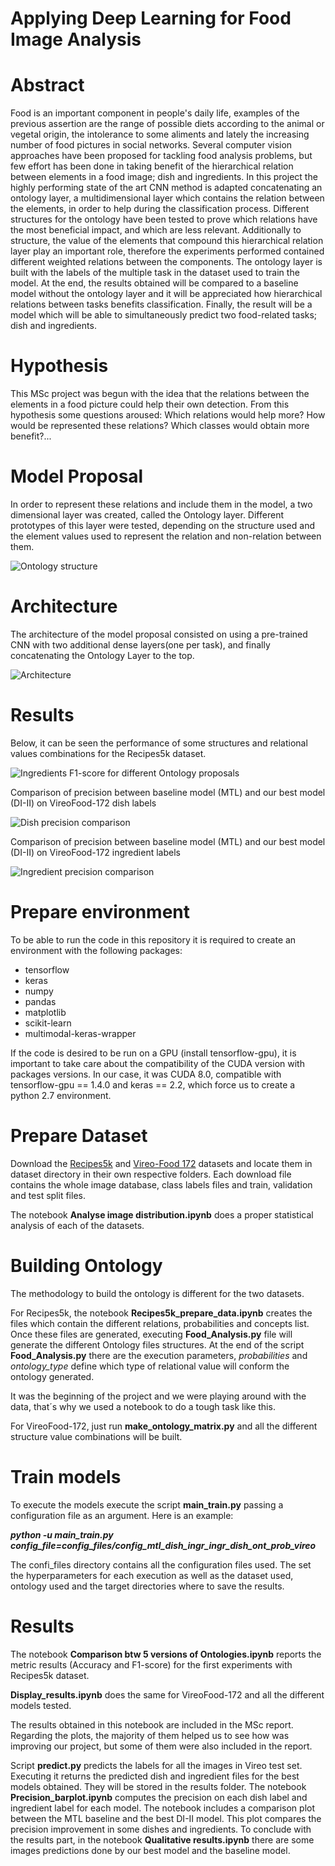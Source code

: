 # Applying Deep Learning for Food Image Analysis

# Abstract

Food is an important component in people's daily life, examples of the
previous assertion are the range of possible diets according to the animal or
vegetal origin, the intolerance to some aliments and lately the increasing number
of food pictures in social networks. Several computer vision approaches have
been proposed for tackling food analysis problems, but few effort has been done
in taking benefit of the hierarchical relation between elements in a food image;
dish and ingredients.
In this project the highly performing state of the art CNN method is
adapted concatenating an ontology layer, a multidimensional layer which contains
the relation between the elements, in order to help during the classification
process. Different structures for the ontology have been tested to prove which
relations have the most beneficial impact, and which are less relevant. Additionally
to structure, the value of the elements that compound this hierarchical
relation layer play an important role, therefore the experiments performed contained
different weighted relations between the components. The ontology layer
is built with the labels of the multiple task in the dataset used to train the model.
At the end, the results obtained will be compared to a baseline model without
the ontology layer and it will be appreciated how hierarchical relations between
tasks benefits classification. Finally, the result will be a model which will be
able to simultaneously predict two food-related tasks; dish and ingredients.

# Hypothesis

This MSc project was begun with the idea that the relations between the elements in a food picture could help their own detection. From this hypothesis some questions aroused: Which relations would help more? How would be represented these relations? Which classes would obtain more benefit?...  

# Model Proposal

In order to represent these relations and include them in the model, a two dimensional layer was created, called the Ontology layer.
Different prototypes of this layer were tested, depending on the structure used and the element values used to represent the relation and non-relation between them.

![Ontology structure](images/Ontology_structure.jpg)

# Architecture

The architecture of the model proposal consisted on using a pre-trained CNN with two additional dense layers(one per task), and finally concatenating the Ontology Layer to the top.

![Architecture](images/Model_Proposal.jpg)

# Results

Below, it can be seen the performance of some structures and relational values combinations for the Recipes5k dataset.

![Ingredients F1-score for different Ontology proposals](images/recipes5k_ingredients_f1score.jpeg)

Comparison of precision between baseline model (MTL) and our best model (DI-II) on VireoFood-172 dish labels 

![Dish precision comparison](images/precision_SL_comparison.jpeg)

Comparison of precision between baseline model (MTL) and our best model (DI-II) on VireoFood-172 ingredient labels

![Ingredient precision comparison](images/precision_ML_comparison.jpeg)

# Prepare environment

To be able to run the code in this repository it is required to create an environment with the following packages:

* tensorflow
* keras
* numpy
* pandas
* matplotlib
* scikit-learn
* multimodal-keras-wrapper

If the code is desired to be run on a GPU (install tensorflow-gpu), it is important to take care about the compatibility of the CUDA version with packages versions. In our case, it was CUDA 8.0, compatible with tensorflow-gpu == 1.4.0 and keras == 2.2, which force us to create a python 2.7 environment.

# Prepare Dataset

Download the [Recipes5k](http://www.ub.edu/cvub/recipes5k/) and [Vireo-Food 172](http://vireo.cs.cityu.edu.hk/VireoFood172/) datasets and locate them in dataset directory in their own respective folders. Each download file contains the whole image database, class labels files and train, validation and test split files. 

The notebook **Analyse image distribution.ipynb** does a proper statistical analysis of each of the datasets.

# Building Ontology
 
The  methodology to build the ontology is different for the two datasets.

For Recipes5k, the notebook **Recipes5k_prepare_data.ipynb** creates the files which contain the different relations, probabilities and concepts list. Once these files are generated, executing **Food_Analysis.py** file will generate the different Ontology files structures. At the end of the script **Food_Analysis.py** there are the execution parameters, _probabilities_ and _ontology_type_ define which type of relational value will conform the ontology generated.

It was the beginning of the project and we were playing around with the data, that´s why we used a notebook to do a tough task like this. 

For VireoFood-172, just run **make_ontology_matrix.py** and all the different structure value combinations will be built.

# Train models

To execute the models execute the script **main_train.py** passing a configuration file as an argument. Here is an example:

**_python -u main_train.py config_file=config_files/config_mtl_dish_ingr_ingr_dish_ont_prob_vireo_**

The confi_files directory contains all the configuration files used. The set the hyperparameters for each execution as well as the dataset used, ontology used and the target directories where to save the results.


# Results

The notebook **Comparison btw 5 versions of Ontologies.ipynb** reports the metric results (Accuracy and F1-score) for the first experiments with Recipes5k dataset.

**Display_results.ipynb** does the same for VireoFood-172 and all the different models tested. 

The results obtained in this notebook are included in the MSc report. Regarding the plots, the majority of them helped us to see how was improving our project, but some of them were also included in the report.

Script **predict.py** predicts the labels for all the images in Vireo test set. Executing it returns the predicted dish and ingredient files for the best models obtained. They will be stored in the results folder. The notebook **Precision_barplot.ipynb** computes the precision on each dish label and ingredient label for each model. The notebook includes a comparison plot between the MTL baseline and the best DI-II model. This plot compares the precision improvement in some dishes and ingredients. To conclude with the results part, in the notebook **Qualitative results.ipynb** there are some images predictions done by our best model and the baseline model.
